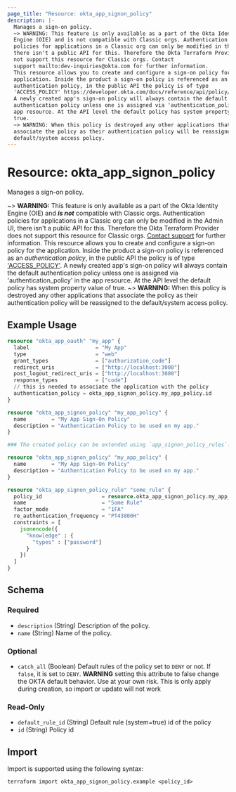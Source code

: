 ```yaml
---
page_title: "Resource: okta_app_signon_policy"
description: |-
  Manages a sign-on policy.
  ~> WARNING: This feature is only available as a part of the Okta Identity
  Engine (OIE) and is not compatible with Classic orgs. Authentication
  policies for applications in a Classic org can only be modified in the Admin UI,
  there isn't a public API for this. Therefore the Okta Terraform Provider does
  not support this resource for Classic orgs. Contact
  support mailto:dev-inquiries@okta.com for further information.
  This resource allows you to create and configure a sign-on policy for the
  application. Inside the product a sign-on policy is referenced as an
  authentication policy, in the public API the policy is of type
  'ACCESS_POLICY' https://developer.okta.com/docs/reference/api/policy/#policy-object.
  A newly created app's sign-on policy will always contain the default
  authentication policy unless one is assigned via 'authentication_policy' in the
  app resource. At the API level the default policy has system property value of
  true.
  ~> WARNING: When this policy is destroyed any other applications that
  associate the policy as their authentication policy will be reassigned to the
  default/system access policy.
---
```


# Resource: okta_app_signon_policy

Manages a sign-on policy.
		
~> **WARNING:** This feature is only available as a part of the Okta Identity
Engine (OIE) and ***is not*** compatible with Classic orgs. Authentication
policies for applications in a Classic org can only be modified in the Admin UI,
there isn't a public API for this. Therefore the Okta Terraform Provider does
not support this resource for Classic orgs. [Contact
support](mailto:dev-inquiries@okta.com) for further information.
This resource allows you to create and configure a sign-on policy for the
application. Inside the product a sign-on policy is referenced as an
_authentication policy_, in the public API the policy is of type
['ACCESS_POLICY'](https://developer.okta.com/docs/reference/api/policy/#policy-object).
A newly created app's sign-on policy will always contain the default
authentication policy unless one is assigned via 'authentication_policy' in the
app resource. At the API level the default policy has system property value of
true.
~> **WARNING:** When this policy is destroyed any other applications that
associate the policy as their authentication policy will be reassigned to the
default/system access policy.

## Example Usage

```terraform
resource "okta_app_oauth" "my_app" {
  label                     = "My App"
  type                      = "web"
  grant_types               = ["authorization_code"]
  redirect_uris             = ["http://localhost:3000"]
  post_logout_redirect_uris = ["http://localhost:3000"]
  response_types            = ["code"]
  // this is needed to associate the application with the policy
  authentication_policy = okta_app_signon_policy.my_app_policy.id
}

resource "okta_app_signon_policy" "my_app_policy" {
  name        = "My App Sign-On Policy"
  description = "Authentication Policy to be used on my app."
}

### The created policy can be extended using `app_signon_policy_rules`.

resource "okta_app_signon_policy" "my_app_policy" {
  name        = "My App Sign-On Policy"
  description = "Authentication Policy to be used on my app."
}

resource "okta_app_signon_policy_rule" "some_rule" {
  policy_id                   = resource.okta_app_signon_policy.my_app_policy.id
  name                        = "Some Rule"
  factor_mode                 = "1FA"
  re_authentication_frequency = "PT43800H"
  constraints = [
    jsonencode({
      "knowledge" : {
        "types" : ["password"]
      }
    })
  ]
}
```

<!-- schema generated by tfplugindocs -->
## Schema

### Required

- `description` (String) Description of the policy.
- `name` (String) Name of the policy.

### Optional

- `catch_all` (Boolean) Default rules of the policy set to `DENY` or not. If `false`, it is set to `DENY`. **WARNING** setting this attribute to false change the OKTA default behavior. Use at your own risk. This is only apply during creation, so import or update will not work

### Read-Only

- `default_rule_id` (String) Default rule (system=true) id of the policy
- `id` (String) Policy id

## Import

Import is supported using the following syntax:

```shell
terraform import okta_app_signon_policy.example <policy_id>
```
